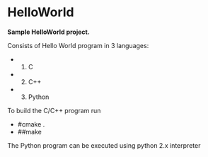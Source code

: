 # HelloWorld

**Sample HelloWorld project.**

Consists of Hello World program in 3 languages:

* 1) C 
* 2) C++
* 3) Python

To build the C/C++ program run
* #cmake .
* ##make

The Python program can be executed using python 2.x interpreter
